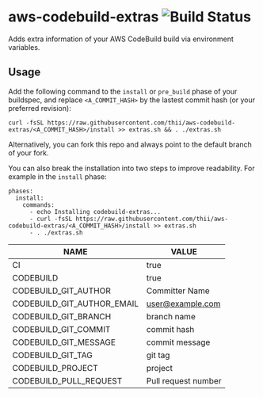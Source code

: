 # aws-codebuild-extras ![Build Status](https://codebuild.us-west-2.amazonaws.com/badges?uuid=eyJlbmNyeXB0ZWREYXRhIjoiUkxsV0l4UDBkWmh1Z1NIbm9wTENycVl4d1pDTTYrc1I3dzhFSlQ1QWFQdDl1Tm10NGduZklrTWVON1Vock5rOHVJV0xGYWhwT0V0cWVtMFg2WWRLTVlZPSIsIml2UGFyYW1ldGVyU3BlYyI6InhrOHdIV0FzY3Y1dmZ0SGwiLCJtYXRlcmlhbFNldFNlcmlhbCI6MX0%3D&branch=master)
Adds extra information of your AWS CodeBuild build via environment variables.

## Usage

Add the following command to the `install` or `pre_build` phase of your buildspec,
and replace `<A_COMMIT_HASH>` by the lastest commit hash (or your preferred revision):

    curl -fsSL https://raw.githubusercontent.com/thii/aws-codebuild-extras/<A_COMMIT_HASH>/install >> extras.sh && . ./extras.sh

Alternatively, you can fork this repo and always point to the default branch of your fork.

You can also break the installation into two steps to improve readability.
For example in the `install` phase:
```
phases:
  install:
    commands:
      - echo Installing codebuild-extras...
      - curl -fsSL https://raw.githubusercontent.com/thii/aws-codebuild-extras/<A_COMMIT_HASH>/install >> extras.sh
      - . ./extras.sh
```
|NAME|VALUE
|---|---|
|CI|true|
|CODEBUILD|true|
|CODEBUILD_GIT_AUTHOR|Committer Name|
|CODEBUILD_GIT_AUTHOR_EMAIL|user@example.com|
|CODEBUILD_GIT_BRANCH|branch name|
|CODEBUILD_GIT_COMMIT|commit hash|
|CODEBUILD_GIT_MESSAGE|commit message|
|CODEBUILD_GIT_TAG|git tag|
|CODEBUILD_PROJECT|project|
|CODEBUILD_PULL_REQUEST|Pull request number|
